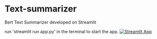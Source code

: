 # Text-summarizer
Bert Text Summarizer developed on Streamlit

run 'streamlit run app.py' in the terminal to start the app.
[![Streamlit App](https://static.streamlit.io/badges/streamlit_badge_black_white.svg)](https://share.streamlit.io/huzmorgoth/text-summarizer/app.py)
